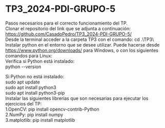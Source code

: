 # TP3_2024-PDI-GRUPO-5

Pasos necesarios para el correcto funcionamiento del TP.  
Clonar el repositorio del link que se adjunta a continuación: https://github.com/CasadoPedro/TP3_2024-PDI-GRUPO-5/  
Desde la terminal acceder a la carpeta TP3 con el comando: cd .\TP3\  
Instalar python en el entorno que se desee utilizar. Puede hacerse desde https://www.python.org/downloads/ para Windows, o con los siguientes comandos para Linux:   
Verifica si Python está instalado:  
python --version  
  
Si Python no está instalado:  
sudo apt update  
sudo apt install python3  
sudo apt install python3-pip  
Instalar las siguientes librerías que son necesarias para ejecutar los ejercicios del TP:   
	1.OpenCV: pip install opencv-contrib-Python  
	2.NumPy: pip install numpy  
	3.matplotlib: pip install matplotlib  
